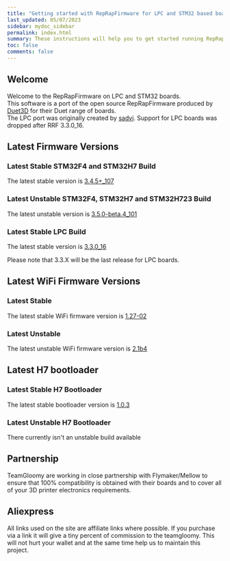 ```yaml
---
title: "Getting started with RepRapFirmware for LPC and STM32 based boards"
last_updated: 05/07/2023
sidebar: mydoc_sidebar
permalink: index.html
summary: These instructions will help you to get started running RepRapFirmware on your LPC or STM32 based 3D printer board
toc: false
comments: false
---
```


## Welcome

Welcome to the RepRapFirmware on LPC and STM32 boards.  
This software is a port of the open source RepRapFirmware produced by [Duet3D](http://www.duet3d.com) for their Duet range of boards.  
The LPC port was originally created by [sadvi](https://github.com/sdavi). Support for LPC boards was dropped after RRF 3.3.0_16.  

## Latest Firmware Versions

### Latest Stable STM32F4 and STM32H7 Build

The latest stable version is [3.4.5+_107](https://github.com/gloomyandy/RepRapFirmware/releases/tag/v3.4.5%2B_107)

### Latest Unstable STM32F4, STM32H7 and STM32H723 Build

The latest unstable version is [3.5.0-beta.4_101](https://github.com/gloomyandy/RepRapFirmware/releases/tag/v3.5.0-beta.4_101)

### Latest Stable LPC Build

The latest stable version is [3.3.0_16](https://github.com/gloomyandy/RepRapFirmware/releases/tag/v3.3.0_16)

Please note that 3.3.X will be the last release for LPC boards.

## Latest WiFi Firmware Versions

### Latest Stable

The latest stable WiFi firmware version is [1.27-02](https://github.com/gloomyandy/DuetWiFiSocketServer/releases/tag/v1.27-02)

### Latest Unstable

The latest unstable WiFi firmware version is [2.1b4](https://github.com/gloomyandy/RepRapFirmware/releases/tag/v3.5.0-beta.4_101)

## Latest H7 bootloader

### Latest Stable H7 Bootloader

The latest stable bootloader version is [1.0.3](https://github.com/gloomyandy/IAP/releases/tag/IAP_1.0.3)

### Latest Unstable H7 Bootloader

There currently isn't an unstable build available

## Partnership

TeamGloomy are working in close partnership with Flymaker/Mellow to ensure that 100% compatibility is obtained with their boards and to cover all of your 3D printer electronics requirements.  

## Aliexpress

All links used on the site are affiliate links where possible. If you purchase via a link it will give a tiny percent of commission to the teamgloomy. This will not hurt your wallet and at the same time help us to maintain this project.
